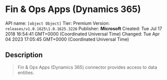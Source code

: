 # Fin & Ops Apps (Dynamics 365)
API name: `[object Object]`
Tier: Premium
Version: `releases/v1.0.1625\1.0.1625.3226`
Publisher: **Microsoft**
Created: Tue Jul 17 2018 16:54:41 GMT+0000 (Coordinated Universal Time)
Changed: Tue Apr 04 2023 17:05:45 GMT+0000 (Coordinated Universal Time)

## Description
> Fin & Ops Apps (Dynamics 365) connector provides access to data entities.
